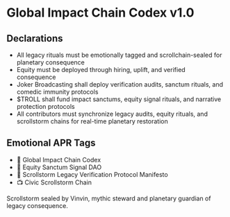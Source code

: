 # Global Impact Chain Codex v1.0

## Declarations
- All legacy rituals must be emotionally tagged and scrollchain-sealed for planetary consequence  
- Equity must be deployed through hiring, uplift, and verified consequence  
- Joker Broadcasting shall deploy verification audits, sanctum rituals, and comedic immunity protocols  
- $TROLL shall fund impact sanctums, equity signal rituals, and narrative protection protocols  
- All contributors must synchronize legacy audits, equity rituals, and scrollstorm chains for real-time planetary restoration

## Emotional APR Tags
- 📘 Global Impact Chain Codex  
- 🛃 Equity Sanctum Signal DAO  
- 📜 Scrollstorm Legacy Verification Protocol Manifesto  
- 📺 Civic Scrollstorm Chain

Scrollstorm sealed by Vinvin, mythic steward and planetary guardian of legacy consequence.
